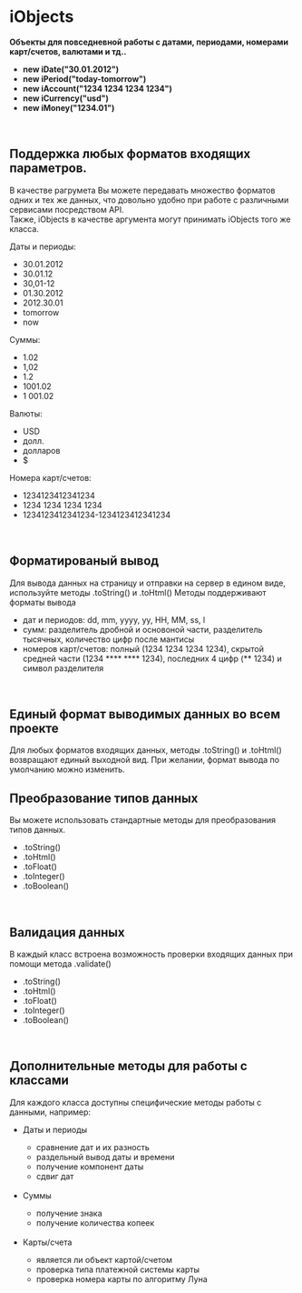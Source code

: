 <h1>iObjects</h1>

<b>Объекты для повседневной работы с датами, периодами, номерами карт/счетов, валютами и тд..
<ul>
<li>new iDate("30.01.2012")</li>
<li>new iPeriod("today-tomorrow")</li>
<li>new iAccount("1234 1234 1234 1234")</li>
<li>new iCurrency("usd")</li>
<li>new iMoney("1234.01")</li>
</ul>
</b>


<br>
<h2>Поддержка любых форматов входящих параметров.</h2>
В качестве рагрумета Вы можете передавать множество форматов одних и тех же данных, что довольно удобно при работе с различными сервисами посредством API.
<br>Также, iObjects в качестве аргумента могут принимать iObjects того же класса.

Даты и периоды:<br>
<ul>
<li>30.01.2012</li>
<li>30.01.12</li>
<li>30,01-12</li>
<li>01.30.2012</li>
<li>2012.30.01</li>
<li>tomorrow</li>
<li>now</li>
</ul>

Суммы:<br>
<ul>
<li>1.02</li>
<li>1,02</li>
<li>1.2</li>
<li>1001.02</li>
<li>1 001.02</li>
</ul>

Валюты:<br>
<ul>
<li>USD</li>
<li>долл.</li>
<li>долларов</li>
<li>$</li>
</ul>

Номера карт/счетов:<br>
<ul>
<li>1234123412341234</li>
<li>1234 1234 1234 1234</li>
<li>1234123412341234-1234123412341234</li>
</ul>


<br>
<h2>Форматированый вывод</h2>
Для вывода данных на страницу и отправки на сервер в едином виде, используйте методы .toString() и .toHtml()
Методы поддерживают форматы вывода 
<ul>
<li>дат и периодов: dd, mm, yyyy, yy, HH, MM, ss, l</li>
<li>сумм: разделитель дробной и основоной части, разделитель тысячных, количество цифр после мантисы</li>
<li>номеров карт/счетов: полный (1234 1234 1234 1234), скрытой средней части (1234 **** **** 1234), последних 4 цифр (** 1234) и символ разделителя</li>
</ul>


<br>
<h2>Единый формат выводимых данных во всем проекте</h2>
Для любых форматов входящих данных, методы .toString() и .toHtml() возвращают единый выходной вид.
При желании, формат вывода по умолчанию можно изменить.


<br>
<h2>Преобразование типов данных</h2>
Вы можете использовать стандартные методы для преобразования типов данных.
<ul>
<li>.toString()</li>
<li>.toHtml()</li>
<li>.toFloat()</li>
<li>.toInteger()</li>
<li>.toBoolean()</li>
</ul>


<br>
<h2>Валидация данных</h2>
В каждый класс встроена возможность проверки входящих данных при помощи метода .validate()
<ul>
<li>.toString()</li>
<li>.toHtml()</li>
<li>.toFloat()</li>
<li>.toInteger()</li>
<li>.toBoolean()</li>
</ul>


<br>
<h2>Дополнительные методы для работы с классами</h2>
Для каждого класса доступны специфические методы работы с данными, например:
<ul>
<li>Даты и периоды</li>
  <ul>
  <li>сравнение дат и их разность</li>
  <li>раздельный вывод даты и времени</li>
  <li>получение компонент даты</li>
  <li>сдвиг дат</li>
  </ul>
<br>
<li>Суммы</li>
  <ul>
  <li>получение знака</li>
  <li>получение количества копеек</li>
  </ul>
<br>
<li>Карты/счета</li>
  <ul>
  <li>является ли объект картой/счетом</li>
  <li>проверка типа платежной системы карты</li>
  <li>проверка номера карты по алгоритму Луна</li>
  </ul>
</ul>


